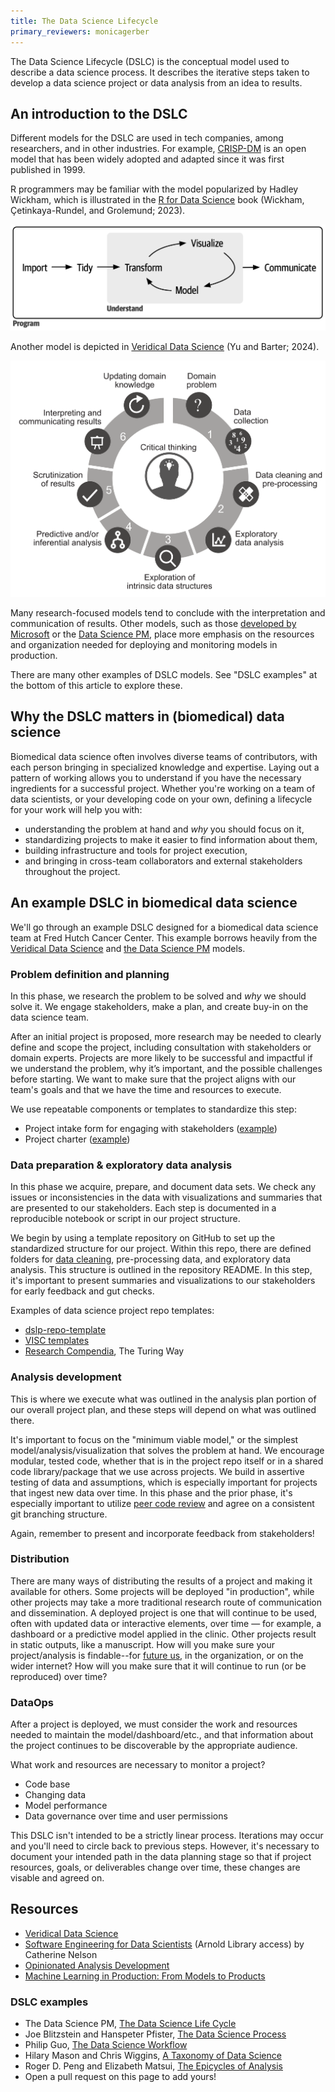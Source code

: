 ```yaml
---
title: The Data Science Lifecycle
primary_reviewers: monicagerber
---
```


The Data Science Lifecycle (DSLC) is the conceptual model used to describe a data science process. It describes the iterative steps taken to develop a data science project or data analysis from an idea to results.

## An introduction to the DSLC

Different models for the DSLC are used in tech companies, among researchers, and in other industries. For example, [CRISP-DM](https://www.datascience-pm.com/crisp-dm-2/) is an open model that has been widely adopted and adapted since it was first published in 1999.

R programmers may be familiar with the model popularized by Hadley Wickham, which is illustrated in the [R for Data Science](https://r4ds.hadley.nz/intro.html#fig-ds-diagram) book (Wickham, Çetinkaya-Rundel, and Grolemund; 2023). 

![R for Data Science](/_datascience/assets/dslc/dslc-wickham.png)

Another model is depicted in [Veridical Data Science](https://vdsbook.com/02-dslc#fig-ds-cycle) (Yu and Barter; 2024).

![Veridical Data Science](/_datascience/assets/dslc/dslc-yu.png)

Many research-focused models tend to conclude with the interpretation and communication of results. Other models, such as those [developed by Microsoft](https://microsoft.github.io/azureml-ops-accelerator/1-MLOpsFoundation/2-SkillsRolesAndResponsibilities/1-AdoptingDSProcess.html) or the [Data Science PM](https://www.datascience-pm.com/data-science-life-cycle/), place more emphasis on the resources and organization needed for deploying and monitoring models in production. 

There are many other examples of DSLC models. See "DSLC examples" at the bottom of this article to explore these.

## Why the DSLC matters in (biomedical) data science

Biomedical data science often involves diverse teams of contributors, with each person bringing in specialized knowledge and expertise. Laying out a pattern of working allows you to understand if you have the necessary ingredients for a successful project. Whether you're working on a team of data scientists, or your developing code on your own, defining a lifecycle for your work will help you with:

- understanding the problem at hand and _why_ you should focus on it,
- standardizing projects to make it easier to find information about them,
- building infrastructure and tools for project execution,
- and bringing in cross-team collaborators and external stakeholders throughout the project.

## An example DSLC in biomedical data science

We'll go through an example DSLC designed for a biomedical data science team at Fred Hutch Cancer Center. This example borrows heavily from the [Veridical Data Science](https://vdsbook.com/02-dslc) and [the Data Science PM](https://www.datascience-pm.com/data-science-life-cycle/) models.

### Problem definition and planning

In this phase, we research the problem to be solved and _why_ we should solve it. We engage stakeholders, make a plan, and create buy-in on the data science team. 

After an initial project is proposed, more research may be needed to clearly define and scope the project, including consultation with stakeholders or domain experts. Projects are more likely to be successful and impactful if we understand the problem, why it’s important, and the possible challenges before starting. We want to make sure that the project aligns with our team's goals and that we have the time and resources to execute.

We use repeatable components or templates to standardize this step:

- Project intake form for engaging with stakeholders ([example](https://www.caitlinhudon.com/posts/2020/09/16/data-intake-form))
- Project charter ([example](https://github.com/Azure/Azure-TDSP-ProjectTemplate/blob/master/Docs/Project/Charter.md))

### Data preparation & exploratory data analysis

In this phase we acquire, prepare, and document data sets. We check any issues or inconsistencies in the data with visualizations and summaries that are presented to our stakeholders. Each step is documented in a reproducible notebook or script in our project structure.

We begin by using a template repository on GitHub to set up the standardized structure for our project. Within this repo, there are defined folders for [data cleaning](https://vdsbook.com/04-data_cleaning#sec-data-cleaning-procedure), pre-processing data, and exploratory data analysis. This structure is outlined in the repository README. In this step, it's important to present summaries and visualizations to our stakeholders for early feedback and gut checks.

Examples of data science project repo templates:

- [dslp-repo-template](https://github.com/dslp/dslp-repo-template)
- [VISC templates](https://github.com/FredHutch/VISCtemplates)
- [Research Compendia](https://book.the-turing-way.org/reproducible-research/compendia), The Turing Way

### Analysis development

This is where we execute what was outlined in the analysis plan portion of our overall project plan, and these steps will depend on what was outlined there. 

It's important to focus on the "minimum viable model," or the simplest model/analysis/visualization that solves the problem at hand. We encourage modular, tested code, whether that is in the project repo itself or in a shared code library/package that we use across projects. We build in assertive testing of data and assumptions, which is especially important for projects that ingest new data over time. In this phase and the prior phase, it's especially important to utilize [peer code review](https://getwilds.org/guide/codereview-guidelines.html) and agree on a consistent git branching structure.

Again, remember to present and incorporate feedback from stakeholders!

### Distribution

There are many ways of distributing the results of a project and making it available for others. Some projects will be deployed "in production", while other projects may take a more traditional research route of communication and dissemination. A deployed project is one that will continue to be used, often with updated data or interactive elements, over time — for example, a dashboard or a predictive model applied in the clinic. Other projects result in static outputs, like a manuscript. How will you make sure your project/analysis is findable--for [future us](https://www.youtube.com/watch?v=OVM5Ok7W1NQ), in the organization, or on the wider internet? How will you make sure that it will continue to run (or be reproduced) over time?

### DataOps

After a project is deployed, we must consider the work and resources needed to maintain the model/dashboard/etc., and that information about the project continues to be discoverable by the appropriate audience.

What work and resources are necessary to monitor a project?
- Code base
- Changing data
- Model performance
- Data governance over time and user permissions

This DSLC isn't intended to be a strictly linear process. Iterations may occur and you'll need to circle back to previous steps. However, it's necessary to document your intended path in the data planning stage so that if project resources, goals, or deliverables change over time, these changes are visable and agreed on.

## Resources 

- [Veridical Data Science](https://vdsbook.com)
- [Software Engineering for Data Scientists](https://fredhutch.on.worldcat.org/oclc/1430660766) (Arnold Library access) by Catherine Nelson
- [Opinionated Analysis Development](https://peerj.com/preprints/3210/)
- [Machine Learning in Production: From Models to Products](https://mlip-cmu.github.io/book/index.html)

### DSLC examples

- The Data Science PM, [The Data Science Life Cycle](https://www.datascience-pm.com/data-science-life-cycle/)
- Joe Blitzstein and Hanspeter Pfister, [The Data Science Process](https://www.quora.com/Data-Science/What-is-it-like-to-design-a-data-science-class-In-particular-what-was-it-like-to-design-Harvards-new-data-science-class-taught-by-professors-Joe-Blitzstein-and-Hanspeter-Pfister/answer/Joe-Blitzstein?share=1&srid=XWU2)
- Philip Guo, [The Data Science Workflow](https://cacm.acm.org/blogcacm/data-science-workflow-overview-and-challenges/)
- Hilary Mason and Chris Wiggins, [A Taxonomy of Data Science](https://web.archive.org/web/20160220042455/dataists.com/2010/09/a-taxonomy-of-data-science/)
- Roger D. Peng and Elizabeth Matsui, [The Epicycles of Analysis](https://bookdown.org/rdpeng/artofdatascience/epicycle-of-analysis.html)
- Open a pull request on this page to add yours!